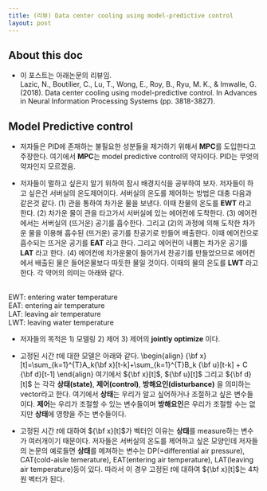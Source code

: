 ```yaml
---
title: (리뷰) Data center cooling using model-predictive control
layout: post 
---
```


## About this doc 
- 이 포스트는 아래논문의 리뷰임. <br/>
Lazic, N., Boutilier, C., Lu, T., Wong, E., Roy, B., Ryu, M. K., \& Imwalle, G. (2018). Data center cooling using model-predictive control. In Advances in Neural Information Processing Systems (pp. 3818-3827).

## Model Predictive control 
- 저자들은 PID에 존재하는 불필요한 성분들을 제거하기 위해서 **MPC**를 도입한다고 주장한다. 여기에서 **MPC**는 model predictive control의 약자이다. PID는 무엇의 약자인지 모르겠음. 

- 저자들이 멀하고 싶은지 알기 위하여 잠시 배경지식을 공부하여 보자. 저자들이 하고 싶은건 서버실의 온도제어이다. 서버실의 온도를 제어하는 방법은 대충 다음과 같은것 같다. (1) 관을 통하여 차가운 물을 보낸다. 이때 찬물의 온도를 **EWT** 라고 한다. (2) 차가운 물이 관을 타고가서 서버실에 있는 에어컨에 도착한다. (3) 에어컨에서는 서버실의 (뜨거운) 공기를 흡수한다. 그리고 (2)의 과정에 의해 도착한 차가운 물을 이용해 흡수된 (뜨거운) 공기를 찬공기로 만들어 배출한다. 이때 에어컨으로 흡수되는 뜨거운 공기를 **EAT** 라고 한다. 그리고 에어컨이 내뿜는 차가운 공기를 **LAT** 라고 한다. (4) 에어컨에 차가운물이 들어가서 찬공기를 만들었으므로 에어컨에서 배출된 물은 들어온물보다 따듯한 물일 것이다. 이때의 물의 온도를 **LWT** 라고 한다. 각 약어의 의미는 아래와 같다. <br/><br/>

EWT: entering water temperature <br/>
EAT: entering air temperature <br/>
LAT: leaving air temperature <br/>
LWT: leaving water temperature <br/>


- 저자들의 목적은 1) 모델링 2) 제어 3) 제어의 **jointly optimize** 이다. 

- 고정된 시간 $t$에 대한 모델은 아래와 같다. 
\begin{align}
{\bf x}[t]=\sum_{k=1}^{T}A_k{\bf x}[t-k]+\sum_{k=1}^{T}B_k {\bf u}[t-k] + C {\bf d}[t-1]
\end{align}
여기에서 ${\bf x}[t]$, ${\bf u}[t]$ 그리고 ${\bf d}[t]$ 는 각각 **상태(state)**, **제어(control)**, **방해요인(disturbance)** 을 의미하는 vector라고 한다. 여기에서 **상태**는 우리가 알고 싶어하거나 조절하고 싶은 변수들이다. **제어**는 우리가 조절할 수 있는 변수들이며 **방해요인**은 우리가 조절할 수는 없지만 **상태**에 영향을 주는 변수들이다. 

- 고정된 시간 $t$에 대하여 ${\bf x}[t]$가 벡터인 이유는 **상태**를 measure하는 변수가 여러개이기 때문이다. 저자들은 서버실의 온도를 제어하고 싶은 모양인데 저자들의 논문의 예로들면 **상태**를 메져하는 변수는 DP(=differential air pressure), CAT(cold-aisle temerature), EAT(entering air temperature), LAT(leaving air temperature)등이 있다. 따라서 이 경우 고정된 $t$에 대하여 ${\bf x}[t]$는 4차원 벡터가 된다. 
